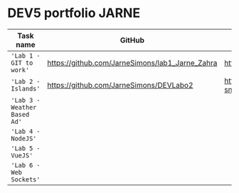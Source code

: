 # DEV5 portfolio JARNE

| Task name                    | GitHub     | CodeSandBox   |
| ---------------------------- | ---------- | ------------  |
| `'Lab 1 - GIT to work'`      | https://github.com/JarneSimons/lab1_Jarne_Zahra | https://7xp5r7.csb.app/ |
| `'Lab 2 - Islands'`          | https://github.com/JarneSimons/DEVLabo2           | https://codesandbox.io/s/compassionate-snow-4qdxxm?file=/index.html              |
| `'Lab 3 - Weather Based Ad'` |            |               |
| `'Lab 4 - NodeJS'`           |            |               |
| `'Lab 5 - VueJS'`            |            |               |
| `'Lab 6 - Web Sockets'`      |            |               |